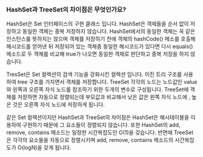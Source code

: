 ### HashSet과 TreeSet의 차이점은 무엇인가요?

HashSet은 Set 인터페이스의 구현 클래스 입니다. HashSet은 객체들을 순서 없이 저장하고 동일한 객체는 중복 저장하지 않습니다.
HashSet에서의 동일한 객체는 꼭 같은 인스턴스를 뜻하지는 않으며 객체를 저장하기 전에 객체의 hashCode() 메소를 호출해 해시코드를 얻어낸 뒤 저장되어 있는 객체중 동일한 해시코드가 있다면 다시 equals() 메소드로 두 객체를 비교해 true가 나오면 동일한 객체로 판단하고 중복 저장을 하지 않습니다.

TresSet은 Set 컬렉션의 검색 기능을 강화시킨 컬렉션 입니다. 이진 트리 구조를 사용하여 tree 구조를 가지면서 객체를 저장합니다.
TreeSet 각각의 노드는 노드값인 value와 왼쪽과 오른쪽 자식 노드를 참조하기 위한 두개의 변수로 구성됩니다.
TreeSet에 객체를 저장하면 자동으로 정렬되는데 부모값과 비교해서 낮은 값은 왼쪽 자식 노드에 , 높은 것은 오른쪽 자식 노드에 저장하게 됩니다.

같은 Set 컬렉션이지만 HashSet과 TreeSet의 차이점은 HashSet은 해시테이블을 이용하여 구현하기 때문에 그 요소들이 정렬되지 않습니다.
또한 HashSet의 add, remove, contains 메소드는 일정한 시간복잡도인 O(1)을 갖습니다.
반면에 TreeSet은 각각의 요소들을 자동으로 정렬시키며 add, remove, contains 메소드의 시간복잡도가 O(logN)을 갖게 됩니다.